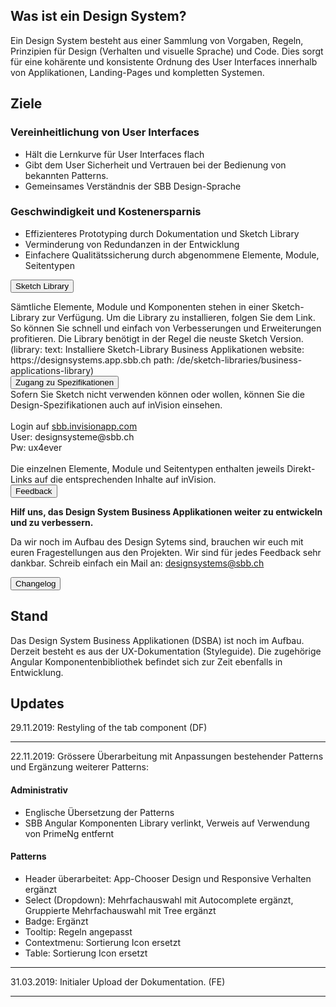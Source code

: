 ## Was ist ein Design System?
Ein Design System besteht aus einer Sammlung von Vorgaben, Regeln, Prinzipien für Design (Verhalten und visuelle Sprache) und Code.
Dies sorgt für eine kohärente und konsistente Ordnung des User Interfaces innerhalb von Applikationen, Landing-Pages und kompletten Systemen.

## Ziele

### Vereinheitlichung von User Interfaces
* Hält die Lernkurve für User Interfaces flach
* Gibt dem User Sicherheit und Vertrauen bei der Bedienung von bekannten Patterns.
* Gemeinsames Verständnis der SBB Design-Sprache

### Geschwindigkeit und Kostenersparnis 
* Effizienteres Prototyping durch Dokumentation und Sketch Library
* Verminderung von Redundanzen in der Entwicklung
* Einfachere Qualitätssicherung durch abgenommene Elemente, Module, Seitentypen

<button class="accordion">Sketch Library</button>
<div class="panel">
<div class="panel-conent">
Sämtliche Elemente, Module und Komponenten stehen in einer Sketch-Library zur Verfügung.
Um die Library zu installieren, folgen Sie dem Link. So können Sie schnell und einfach von Verbesserungen und Erweiterungen profitieren. Die Library benötigt in der Regel die neuste Sketch Version.
<br>
(library: text: Installiere Sketch-Library Business Applikationen website: https://designsystems.app.sbb.ch path: /de/sketch-libraries/business-applications-library)
</div>
</div>
<button class="accordion">Zugang zu Spezifikationen</button>
<div class="panel">
<div class="panel-conent">
Sofern Sie Sketch nicht verwenden können oder wollen, können Sie die Design-Spezifikationen auch auf inVision einsehen.<br><br>
Login auf <a href="https://sbb.invisionapp.com/">sbb.invisionapp.com</a><br>
User: designsysteme@sbb.ch<br>
Pw: ux4ever<br><br>
Die einzelnen Elemente, Module und Seitentypen enthalten jeweils Direkt-Links auf die entsprechenden Inhalte auf inVision. 
</div>
</div>
<button class="accordion">Feedback</button>
<div class="panel">
<div class="panel-conent">
	
**Hilf uns, das Design System Business Applikationen weiter zu entwickeln und zu verbessern.**

Da wir noch im Aufbau des Design Sytems sind, brauchen wir euch mit euren Fragestellungen aus den Projekten.
Wir sind für jedes Feedback sehr dankbar.
Schreib einfach ein Mail an: [designsystems@sbb.ch](mailto:designsystems@sbb.ch?subject=Feedback%20Design%20System%20Business%20Applikationen)

</div>
</div>
<button class="accordion">Changelog</button>
<div class="panel">
<div class="panel-conent">

## Stand
Das Design System Business Applikationen (DSBA) ist noch im Aufbau. Derzeit besteht es aus der UX-Dokumentation (Styleguide). Die zugehörige Angular Komponentenbibliothek befindet sich zur Zeit ebenfalls in Entwicklung.

## Updates
29.11.2019: Restyling of the tab component (DF)
* * *
22.11.2019: Grössere Überarbeitung mit Anpassungen bestehender Patterns und Ergänzung weiterer Patterns:
#### Administrativ
* Englische Übersetzung der Patterns
* SBB Angular Komponenten Library verlinkt, Verweis auf Verwendung von PrimeNg entfernt
#### Patterns
* Header überarbeitet: App-Chooser Design und Responsive Verhalten ergänzt
* Select (Dropdown): Mehrfachauswahl mit Autocomplete ergänzt, Gruppierte Mehrfachauswahl mit Tree ergänzt
* Badge: Ergänzt
* Tooltip: Regeln angepasst
* Contextmenu: Sortierung Icon ersetzt
* Table: Sortierung Icon ersetzt
* * *
31.03.2019: Initialer Upload der Dokumentation. (FE)
* * *

</div>
</div>
